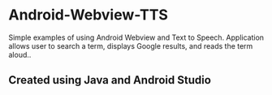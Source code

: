 # Android-Webview-TTS
Simple examples of using Android Webview and Text to Speech. Application allows user to search a term, displays Google results, and reads the term aloud..

## Created using Java and Android Studio
